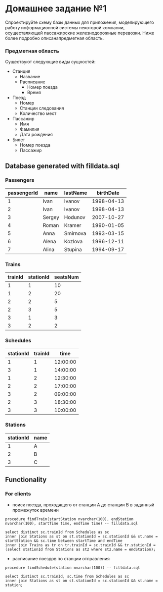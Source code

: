 # Домашнее задание №1

Спроектируйте схему базы данных для приложения, моделирующего работу информационной системы некоторой компании, осуществляющей пассажирские железнодорожные перевозки. Ниже более подробно описанапредметная область.

### Предметная область

Существуют следующие виды сущностей:

- Станция
    - Название
    - Расписание
        - Номер поезда
        - Время
- Поезд
    - Номер
    - Станции следования
    - Количество мест
- Пассажир
    - Имя
    - Фамилия
    - Дата рождения
- Билет
    - Номер поезда
    - Пассажир
	
## Database generated with filldata.sql

### Passengers

| passengerId | name | lastName | birthDate |
| --- | --- | --- | --- |
| 1 | Ivan | Ivanov| 1998-04-13 |
| 2 | Ivan | Ivanov| 1998-04-13 |
| 3 | Sergey | Hodunov| 2007-10-27 |
| 4 | Roman | Kramer| 1990-01-05 |
| 5 | Anna | Smirnova| 1993-03-15 |
| 6 | Alena | Kozlova| 1996-12-11 |
| 7 | Alina | Stupina| 1994-09-17 |

### Trains

| trainId | stationId | seatsNum |
| --- | --- | --- |
| 1 | 1 | 10 |
| 1 | 2 | 20 |
| 2 | 2 | 5 |
| 2 | 3 | 5 |
| 3 | 1 | 3 |
| 3 | 2 | 2 |

### Schedules

| stationId | trainId | time |
| --- | --- | --- |
| 1 | 1 | 12:00:00 |
| 3 | 1 | 14:00:00 |
| 1 | 2 | 12:30:00 |
| 2 | 2 | 17:00:00 |
| 3 | 2 | 09:00:00 |
| 2 | 3 | 18:30:00 |
| 3 | 3 | 10:00:00 |

### Stations
| stationId | name |
| --- | --- |
| 1 | A |
| 2 | B |
| 3 | C |

## Functionality

### For clients

- поиск поезда, проходящего от станции A до станции B в заданный промежуток времени

```
procedure findTrain(startStation nvarchar(100), endStation nvarchar(100), startTime time, endTime time) -- filldata.sql

select distinct sc.trainId from Schedules as sc 
inner join Stations as st on st.stationId = sc.stationId && st.name = startStation && sc.time between startTime and endTime
inner join Trains as tr on tr.trainId = sc.trainId && tr.stationId = (select stationId from Stations as st2 where st2.name = endStation);
```

- расписание поездов по станции отправления

```
procedure findSchedule(station nvarchar(100)) -- filldata.sql

select distinct sc.trainId, sc.time from Schedules as sc
inner join Stations as st on st.stationId = sc.stationId && st.name = station;
```
